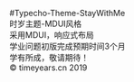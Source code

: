 #Typecho-Theme-StayWithMe  
时岁主题-MDUI风格  
采用MDUI，响应式布局  
学业问题初版完成预期时间3个月  
学有所成，敬请期待！  
&copy; timeyears.cn 2019